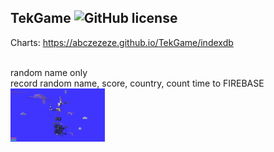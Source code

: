 ## TekGame ![GitHub license](https://img.shields.io/badge/license-MIT-blue.svg)
Charts: https://abczezeze.github.io/TekGame/indexdb
<br>
  
<br>random name only
<br>record random name, score, country, count time to FIREBASE
<br><img src="https://github.com/abc3dz/TekGame/blob/master/screenshot/20200306.gif" width="30%" height="30%">
